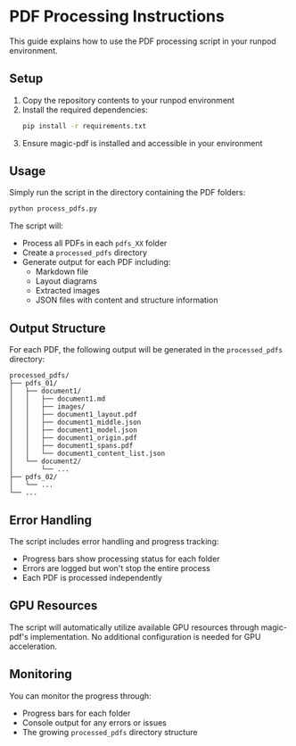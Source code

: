 # PDF Processing Instructions

This guide explains how to use the PDF processing script in your runpod environment.

## Setup

1. Copy the repository contents to your runpod environment
2. Install the required dependencies:
   ```bash
   pip install -r requirements.txt
   ```
3. Ensure magic-pdf is installed and accessible in your environment

## Usage

Simply run the script in the directory containing the PDF folders:

```bash
python process_pdfs.py
```

The script will:
- Process all PDFs in each `pdfs_XX` folder
- Create a `processed_pdfs` directory
- Generate output for each PDF including:
  - Markdown file
  - Layout diagrams
  - Extracted images
  - JSON files with content and structure information

## Output Structure

For each PDF, the following output will be generated in the `processed_pdfs` directory:

```
processed_pdfs/
├── pdfs_01/
│   ├── document1/
│   │   ├── document1.md
│   │   ├── images/
│   │   ├── document1_layout.pdf
│   │   ├── document1_middle.json
│   │   ├── document1_model.json
│   │   ├── document1_origin.pdf
│   │   ├── document1_spans.pdf
│   │   └── document1_content_list.json
│   └── document2/
│       └── ...
├── pdfs_02/
│   └── ...
└── ...
```

## Error Handling

The script includes error handling and progress tracking:
- Progress bars show processing status for each folder
- Errors are logged but won't stop the entire process
- Each PDF is processed independently

## GPU Resources

The script will automatically utilize available GPU resources through magic-pdf's implementation. No additional configuration is needed for GPU acceleration.

## Monitoring

You can monitor the progress through:
- Progress bars for each folder
- Console output for any errors or issues
- The growing `processed_pdfs` directory structure
